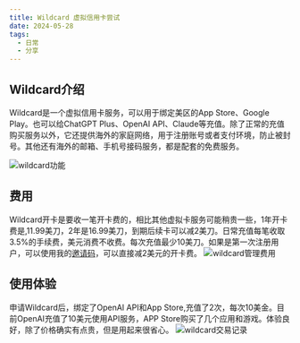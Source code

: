 ```yaml
---
title: Wildcard 虚拟信用卡尝试
date: 2024-05-28
tags:
  - 日常
  - 分享
---
```

## Wildcard介绍
Wildcard是一个虚拟信用卡服务，可以用于绑定美区的App Store、Google Play。也可以给ChatGPT Plus、OpenAI API、Claude等充值。除了正常的充值购买服务以外，它还提供海外的家庭网络，用于注册账号或者支付环境，防止被封号。其他还有海外的邮箱、手机号接码服务，都是配套的免费服务。
<!--more-->
<Image src="https://img.lzsay.com/lzsay-img/2024/06/43f63d5494e8fecb10053643934c712e.png" alt="wildcard功能"/>

## 费用
Wildcard开卡是要收一笔开卡费的，相比其他虚拟卡服务可能稍贵一些，1年开卡费是,11.99美刀，2年是16.99美刀，到期后续卡可以减2美刀。日常充值每笔收取3.5%的手续费，美元消费不收费。每次充值最少10美刀。如果是第一次注册用户，可以使用我的[邀请码](https://wildcard.com.cn/i/CX1DHHB5)，可以直接减2美元的开卡费。
<Image src="https://img.lzsay.com/lzsay-img/2024/06/bff03540bb5ac32bfe58ca71bb67acd9.png" alt="wildcard管理费用" />

## 使用体验
申请Wildcard后，绑定了OpenAI API和App Store,充值了2次，每次10美金。目前OpenAI充值了10美元使用API服务，APP Store购买了几个应用和游戏。体验良好，除了价格确实有点贵，但是用起来很省心。
<Image src="https://img.lzsay.com/lzsay-img/2024/06/5ad4805e4a4f49589b189061a6bfa91f.png" alt="wildcard交易记录"/>

